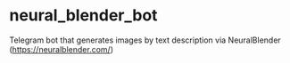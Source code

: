 # neural_blender_bot
Telegram bot that generates images by text description via NeuralBlender (https://neuralblender.com/)
